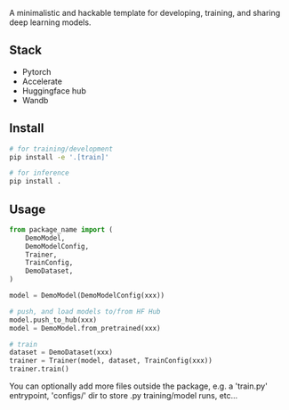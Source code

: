 A minimalistic and hackable template for developing, training, and sharing deep learning models.


## Stack
- Pytorch
- Accelerate
- Huggingface hub
- Wandb


## Install
```sh
# for training/development
pip install -e '.[train]'

# for inference
pip install .
```

## Usage
```py
from package_name import (
    DemoModel,
    DemoModelConfig,
    Trainer,
    TrainConfig,
    DemoDataset,
)

model = DemoModel(DemoModelConfig(xxx))

# push, and load models to/from HF Hub
model.push_to_hub(xxx)
model = DemoModel.from_pretrained(xxx)

# train
dataset = DemoDataset(xxx)
trainer = Trainer(model, dataset, TrainConfig(xxx))
trainer.train()
```

You can optionally add more files outside the package, e.g. a 'train.py' entrypoint, 'configs/' dir to store .py training/model runs, etc...
